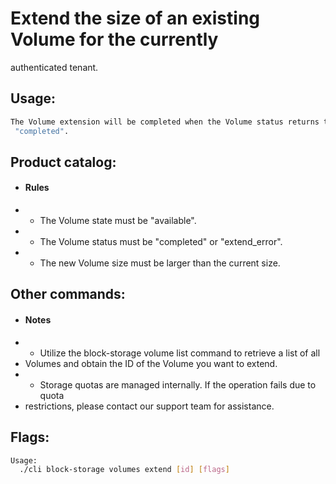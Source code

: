 # Extend the size of an existing Volume for the currently
 authenticated tenant.

## Usage:
```bash
The Volume extension will be completed when the Volume status returns to
 "completed".
```

## Product catalog:
- #### Rules
- - The Volume state must be "available".
- - The Volume status must be "completed" or "extend_error".
- - The new Volume size must be larger than the current size.

## Other commands:
- #### Notes
- - Utilize the block-storage volume list command to retrieve a list of all
- Volumes and obtain the ID of the Volume you want to extend.
- - Storage quotas are managed internally. If the operation fails due to quota
- restrictions, please contact our support team for assistance.

## Flags:
```bash
Usage:
  ./cli block-storage volumes extend [id] [flags]
```

